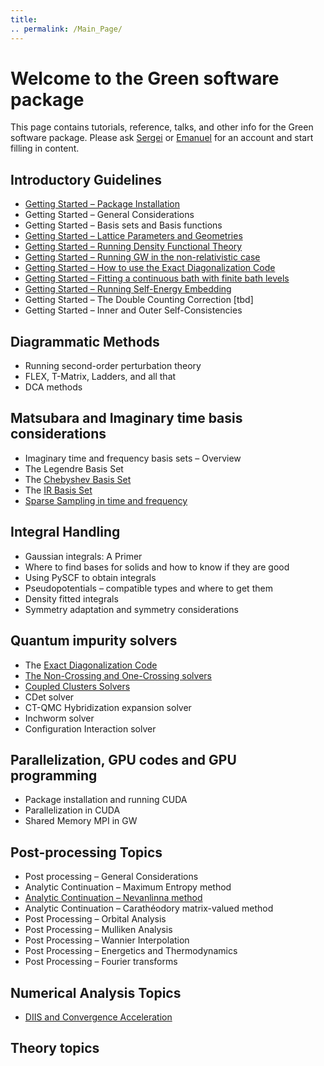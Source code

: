 ```yaml
---
title: 
.. permalink: /Main_Page/
---
```


# Welcome to the Green software package

This page contains tutorials, reference, talks, and other info for the
Green software package. Please ask [Sergei](mailto:siskakov@umich.edu)
or [Emanuel](Mailto:egull@umich.edu) for an account and start filling in
content.

## Introductory Guidelines

-   [Getting Started – Package
    Installation](/getting-started/package_installation "wikilink")
-   Getting Started – General Considerations
-   Getting Started – Basis sets and Basis functions
-   [Getting Started – Lattice Parameters and
    Geometries](/getting-started/lattice_parameters_and_geometries "wikilink")
-   [Getting Started – Running Density Functional
    Theory](/getting-started/running_density_functional_theory "wikilink")
-   [Getting Started – Running GW in the non-relativistic
    case](/getting-started/running_gw_in_the_non-relativistic_case "wikilink")
-   [Getting Started – How to use the Exact Diagonalization
    Code](/getting-started/how_to_use_the_exact_diagonalization_code "wikilink")
-   [Getting Started – Fitting a continuous bath with finite bath
    levels](/getting-started/fitting_a_continuous_bath_with_finite_bath_levels "wikilink")
-   [Getting Started – Running Self-Energy
    Embedding](/getting-started/running_self-energy_embedding "wikilink")
-   Getting Started – The Double Counting Correction \[tbd\]
-   Getting Started – Inner and Outer Self-Consistencies

## Diagrammatic Methods

-   Running second-order perturbation theory
-   FLEX, T-Matrix, Ladders, and all that
-   DCA methods

## Matsubara and Imaginary time basis considerations

-   Imaginary time and frequency basis sets – Overview
-   The Legendre Basis Set
-   The [Chebyshev Basis Set](/tutorials/matsubara-and-imaginary-time/chebyshev_basis_set "wikilink")
-   The [IR Basis Set](/tutorials/matsubara-and-imaginary-time/ir_basis_set "wikilink")
-   [Sparse Sampling in time and
    frequency](/tutorials/matsubara-and-imaginary-time/sparse_sampling_in_time_and_frequency "wikilink")

## Integral Handling

-   Gaussian integrals: A Primer
-   Where to find bases for solids and how to know if they are good
-   Using PySCF to obtain integrals
-   Pseudopotentials – compatible types and where to get them
-   Density fitted integrals
-   Symmetry adaptation and symmetry considerations

## Quantum impurity solvers

-   The [Exact Diagonalization
    Code](/getting-started/how_to_use_the_exact_diagonalization_code "wikilink")
-   [The Non-Crossing and One-Crossing
    solvers](/tutorials/solvers/the_non-crossing_and_one-crossing_solvers "wikilink")
-   [Coupled Clusters Solvers](/tutorials/solvers/coupled_clusters_solvers "wikilink")
-   CDet solver
-   CT-QMC Hybridization expansion solver
-   Inchworm solver
-   Configuration Interaction solver

## Parallelization, GPU codes and GPU programming

-   Package installation and running CUDA
-   Parallelization in CUDA
-   Shared Memory MPI in GW

## Post-processing Topics

-   Post processing – General Considerations
-   Analytic Continuation – Maximum Entropy method
-   [Analytic Continuation – Nevanlinna
    method](/tutorials/analytic_continuation_nevanlinna_method "wikilink")
-   Analytic Continuation – Carathéodory matrix-valued method
-   Post Processing – Orbital Analysis
-   Post Processing – Mulliken Analysis
-   Post Processing – Wannier Interpolation
-   Post Processing – Energetics and Thermodynamics
-   Post Processing – Fourier transforms

## Numerical Analysis Topics

-   [DIIS and Convergence
    Acceleration](/tutorials/diis_and_convergence_acceleration "wikilink")

## Theory topics
